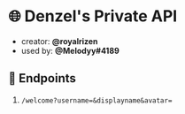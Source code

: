 # 🌐 Denzel's Private API
- creator: **@royalrizen**
- used by: **@Melodyy#4189**

## 📝 Endpoints

1. ``` /welcome?username=&displayname&avatar= ```

